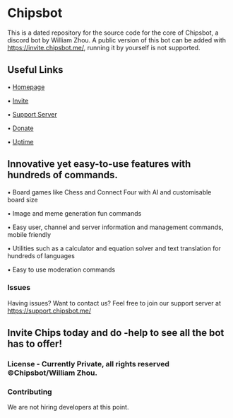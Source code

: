 # Chipsbot

This is a dated repository for the source code for the core of Chipsbot, a discord bot by William Zhou.
A public version of this bot can be added with https://invite.chipsbot.me/, running it by yourself is not supported.

## Useful Links
 • [Homepage](https://chipsbot.me)

 • [Invite](https://invite.chipsbot.me)

 • [Support Server](https://support.chipsbot.me)

 • [Donate](https://paypal.me/wzhouwzhou)
 
 • [Uptime](https://uptime.chipsbot.me)

## Innovative yet easy-to-use features with hundreds of commands.

  • Board games like Chess and Connect Four with AI and customisable board size

  • Image and meme generation fun commands

  • Easy user, channel and server information and management commands, mobile friendly

  • Utilities such as a calculator and equation solver and text translation for hundreds of languages

  • Easy to use moderation commands

### Issues
Having issues? Want to contact us? Feel free to join our support server at https://support.chipsbot.me/

## Invite Chips today and do -help to see all the bot has to offer!

### License - Currently Private, all rights reserved ©Chipsbot/William Zhou.

### Contributing
We are not hiring developers at this point.
